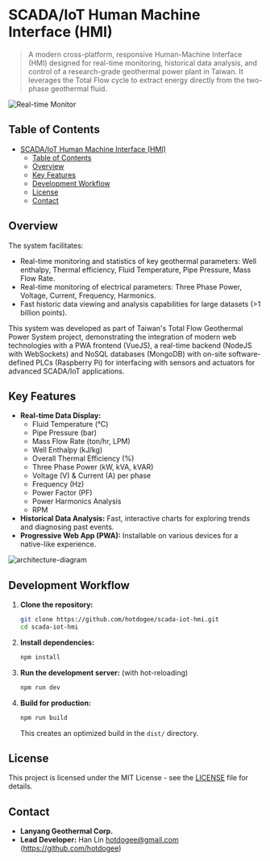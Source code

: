 # SCADA/IoT Human Machine Interface (HMI)

> A modern cross-platform, responsive Human-Machine Interface (HMI) designed for real-time monitoring, historical data analysis, and control of a research-grade geothermal power plant in Taiwan. It leverages the Total Flow cycle to extract energy directly from the two-phase geothermal fluid.

![Real-time Monitor](https://github.com/user-attachments/assets/9ab500e9-50ea-4284-bd3c-93f55b6d03ce)

## Table of Contents

- [SCADA/IoT Human Machine Interface (HMI)](#scadaiot-human-machine-interface-hmi)
  - [Table of Contents](#table-of-contents)
  - [Overview](#overview)
  - [Key Features](#key-features)
  - [Development Workflow](#development-workflow)
  - [License](#license)
  - [Contact](#contact)

## Overview

The system facilitates:

- Real-time monitoring and statistics of key geothermal parameters: Well enthalpy, Thermal efficiency, Fluid Temperature, Pipe Pressure, Mass Flow Rate.
- Real-time monitoring of electrical parameters: Three Phase Power, Voltage, Current, Frequency, Harmonics.
- Fast historic data viewing and analysis capabilities for large datasets (>1 billion points).

This system was developed as part of Taiwan's Total Flow Geothermal Power System project, demonstrating the integration of modern web technologies with a PWA frontend (VueJS), a real-time backend (NodeJS with WebSockets) and NoSQL databases (MongoDB) with on-site software-defined PLCs (Raspberry Pi) for interfacing with sensors and actuators for advanced SCADA/IoT applications.

## Key Features

- **Real-time Data Display:**
  - Fluid Temperature (°C)
  - Pipe Pressure (bar)
  - Mass Flow Rate (ton/hr, LPM)
  - Well Enthalpy (kJ/kg)
  - Overall Thermal Efficiency (%)
  - Three Phase Power (kW, kVA, kVAR)
  - Voltage (V) & Current (A) per phase
  - Frequency (Hz)
  - Power Factor (PF)
  - Power Harmonics Analysis
  - RPM
- **Historical Data Analysis:** Fast, interactive charts for exploring trends and diagnosing past events.
- **Progressive Web App (PWA):** Installable on various devices for a native-like experience.

![architecture-diagram](https://github.com/user-attachments/assets/dbdecedd-dfca-4188-955a-7ce15d3ccca2)

## Development Workflow

1.  **Clone the repository:**

    ```bash
    git clone https://github.com/hotdogee/scada-iot-hmi.git
    cd scada-iot-hmi
    ```

2.  **Install dependencies:**

    ```bash
    npm install
    ```

3.  **Run the development server:** (with hot-reloading)

    ```bash
    npm run dev
    ```

4.  **Build for production:**
    ```bash
    npm run build
    ```
    This creates an optimized build in the `dist/` directory.

## License

This project is licensed under the MIT License - see the [LICENSE](LICENSE) file for details.

## Contact

- **Lanyang Geothermal Corp.**
- **Lead Developer:** Han Lin <hotdogee@gmail.com> (https://github.com/hotdogee)
